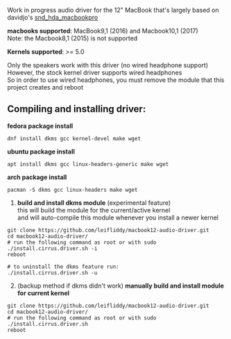 Work in progress audio driver for the 12" MacBook that's largely based on davidjo's [snd_hda_macbookpro](https://github.com/davidjo/snd_hda_macbookpro)

**macbooks supported**:
MacBook9,1 (2016) and Macbook10,1 (2017)  
Note: the Macbook8,1 (2015) is not supported

**Kernels supported**:
\>= 5.0

Only the speakers work with this driver (no wired headphone support)  
However, the stock kernel driver supports wired headphones  
So in order to use wired headphones, you must remove the module that this project creates and reboot  

Compiling and installing driver:
-------------

**fedora package install**
```
dnf install dkms gcc kernel-devel make wget
```
**ubuntu package install**
```
apt install dkms gcc linux-headers-generic make wget
```
**arch package install**
```
pacman -S dkms gcc linux-headers make wget
```
1. **build and install dkms module** (experimental feature)  
this will build the module for the current/active kernel  
and will auto-compile this module whenever you install a newer kernel  
```
git clone https://github.com/leifliddy/macbook12-audio-driver.git
cd macbook12-audio-driver/
# run the following command as root or with sudo
./install.cirrus.driver.sh -i
reboot

# to uninstall the dkms feature run:
./install.cirrus.driver.sh -u
```

2. (backup method if dkms didn't work) **manually build and install module for current kernel**
```
git clone https://github.com/leifliddy/macbook12-audio-driver.git
cd macbook12-audio-driver/
# run the following command as root or with sudo
./install.cirrus.driver.sh
reboot
```
